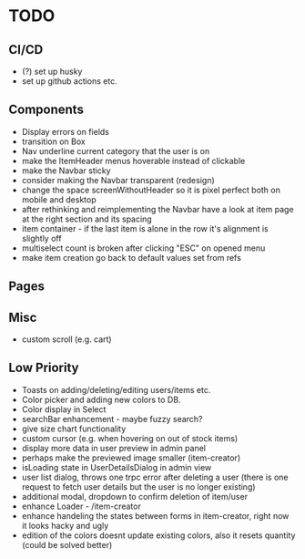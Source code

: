 # TODO

## CI/CD

- (?) set up husky
- set up github actions etc.

## Components

- Display errors on fields
- transition on Box
- Nav underline current category that the user is on
- make the ItemHeader menus hoverable instead of clickable
- make the Navbar sticky
- consider making the Navbar transparent (redesign)
- change the space screenWithoutHeader so it is pixel perfect both on mobile and desktop
- after rethinking and reimplementing the Navbar have a look at item page at the right section and its spacing
- item container - if the last item is alone in the row it's alignment is slightly off
- multiselect count is broken after clicking "ESC" on opened menu
- make item creation go back to default values set from refs

## Pages

## Misc

- custom scroll (e.g. cart)

## Low Priority

- Toasts on adding/deleting/editing users/items etc.
- Color picker and adding new colors to DB.
- Color display in Select
- searchBar enhancement - maybe fuzzy search?
- give size chart functionality
- custom cursor (e.g. when hovering on out of stock items)
- display more data in user preview in admin panel
- perhaps make the previewed image smaller (item-creator)
- isLoading state in UserDetailsDialog in admin view
- user list dialog, throws one trpc error after deleting a user (there is one request to fetch user details but the user is no longer existing)
- additional modal, dropdown to confirm deletion of item/user
- enhance Loader - /item-creator
- enhance handeling the states between forms in item-creator, right now it looks hacky and ugly
- edition of the colors doesnt update existing colors, also it resets quantity (could be solved better)
